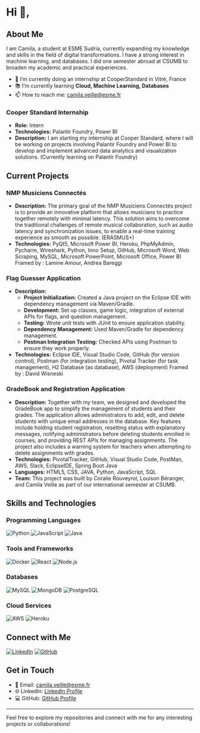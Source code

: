 # Hi 👋,

## About Me
I am Camila, a student at ESME Sudria, currently expanding my knowledge and skills in the field of digital transformations. I have a strong interest in machine learning, and databases. I did one semester abroad at CSUMB to broaden my academic and practical experiences.

- 🌟 I’m currently doing an internship at CooperStandard in Vitré, France
- 📚 I’m currently learning **Cloud, Machine Learning, Databases**
- 📫 How to reach me: [camila.veille@esme.fr](mailto:camila.veille@esme.fr)

### Cooper Standard Internship
- **Role:** Intern
- **Technologies:** Palantir Foundry, Power BI
- **Description:** I am starting my internship at Cooper Standard, where I will be working on projects involving Palantir Foundry and Power BI to develop and implement advanced data analytics and visualization solutions. (Currently learning on Palantir Foundry)
  
## Current Projects

### NMP Musiciens Connectés
- **Description:** The primary goal of the NMP Musiciens Connectés project is to provide an innovative platform that allows musicians to practice together remotely with minimal latency. This solution aims to overcome the traditional challenges of remote musical collaboration, such as audio latency and synchronization issues, to enable a real-time training experience as smooth as possible. (ERASMUS+)
- **Technologies:** PyQt5, Microsoft Power BI, Heroku, PhpMyAdmin, Pycharm, Wireshark, Python, Inno Setup, GitHub, Microsoft Word, Web Scraping, MySQL, Microsoft PowerPoint, Microsoft Office, Power BI
  Framed by : Lamine Amour, Andrea Bareggi

### Flag Guesser Application
- **Description:** 
  - **Project Initialization:** Created a Java project on the Eclipse IDE with dependency management via Maven/Gradle.
  - **Development:** Set up classes, game logic, integration of external APIs for flags, and question management.
  - **Testing:** Wrote unit tests with JUnit to ensure application stability.
  - **Dependency Management:** Used Maven/Gradle for dependency management.
  - **Postman Integration Testing:** Checked APIs using Postman to ensure they work properly.
- **Technologies:** Eclipse IDE, Visual Studio Code, GitHub (for version control), Postman (for integration testing), Pivotal Tracker (for task management), H2 Database (as database), AWS (deployment)
  Framed by : David Wisneski
  
### GradeBook and Registration Application
- **Description:** Together with my team, we designed and developed the GradeBook app to simplify the management of students and their grades. The application allows administrators to add, edit, and delete students with unique email addresses in the database. Key features include holding student registration, resetting status with explanatory messages, notifying administrators before deleting students enrolled in courses, and providing REST APIs for managing assignments. The project also includes a warning system for teachers when attempting to delete assignments with grades.
- **Technologies:** PivotalTracker, GitHub, Visual Studio Code, PostMan, AWS, Slack, EclipseIDE, Spring Boot Java
- **Languages:** HTML5, CSS, JAVA, Python, JavaScript, SQL
- **Team:** This project was built by Coralie Rouveyrol, Louison Béranger, and Camila Veille as part of our international semester at CSUMB.

## Skills and Technologies

### Programming Languages
![Python](https://img.shields.io/badge/Python-%2314354C.svg?style=for-the-badge&logo=python&logoColor=white)
![JavaScript](https://img.shields.io/badge/JavaScript-%23323330.svg?style=for-the-badge&logo=javascript&logoColor=%23F7DF1E)
![Java](https://img.shields.io/badge/Java-%23ED8B00.svg?style=for-the-badge&logo=java&logoColor=white)

### Tools and Frameworks
![Docker](https://img.shields.io/badge/Docker-%230db7ed.svg?style=for-the-badge&logo=docker&logoColor=white)
![React](https://img.shields.io/badge/React-%2320232a.svg?style=for-the-badge&logo=react&logoColor=%2361DAFB)
![Node.js](https://img.shields.io/badge/Node.js-%23339933.svg?style=for-the-badge&logo=nodedotjs&logoColor=white)

### Databases
![MySQL](https://img.shields.io/badge/MySQL-%2300f.svg?style=for-the-badge&logo=mysql&logoColor=white)
![MongoDB](https://img.shields.io/badge/MongoDB-%2347A248.svg?style=for-the-badge&logo=mongodb&logoColor=white)
![PostgreSQL](https://img.shields.io/badge/PostgreSQL-%23336791.svg?style=for-the-badge&logo=postgresql&logoColor=white)

### Cloud Services
![AWS](https://img.shields.io/badge/AWS-%23232F3E.svg?style=for-the-badge&logo=amazonaws&logoColor=%23FF9900)
![Heroku](https://img.shields.io/badge/Heroku-%23430098.svg?style=for-the-badge&logo=heroku&logoColor=white)

## Connect with Me

[![LinkedIn](https://img.shields.io/badge/LinkedIn-%230077B5.svg?style=for-the-badge&logo=linkedin&logoColor=white)](https://www.linkedin.com/in/camilavlmd)
[![GitHub](https://img.shields.io/badge/GitHub-%23121011.svg?style=for-the-badge&logo=github&logoColor=white)](https://github.com/cvlmd)

## Get in Touch

- 📧 Email: [camila.veille@esme.fr](mailto:camila.veille@esme.fr)
- 🌐 LinkedIn: [LinkedIn Profile](https://www.linkedin.com/in/camilavlmd)
- 💻 GitHub: [GitHub Profile](https://github.com/cvlmd)

---

Feel free to explore my repositories and connect with me for any interesting projects or collaborations!
